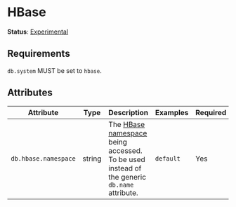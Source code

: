 # HBase

**Status**: [Experimental](../../../document-status.md)

## Requirements

`db.system` MUST be set to `hbase`.

## Attributes

<!-- semconv db.hbase(tag=call-level-tech-specific) -->
| Attribute  | Type | Description  | Examples  | Required |
|---|---|---|---|---|
| `db.hbase.namespace` | string | The [HBase namespace](https://hbase.apache.org/book.html#_namespace) being accessed. To be used instead of the generic `db.name` attribute. | `default` | Yes |
<!-- endsemconv -->